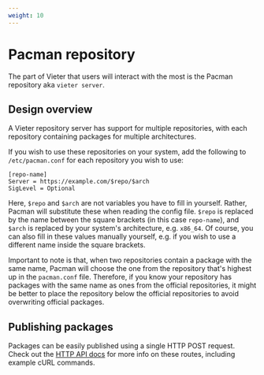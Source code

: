 ```yaml
---
weight: 10
---
```

# Pacman repository

The part of Vieter that users will interact with the most is the Pacman
repository aka `vieter server`.

## Design overview

A Vieter repository server has support for multiple repositories, with each
repository containing packages for multiple architectures.

If you wish to use these repositories on your system, add the following to
`/etc/pacman.conf` for each repository you wish to use:

```
[repo-name]
Server = https://example.com/$repo/$arch
SigLevel = Optional
```

Here, `$repo` and `$arch` are not variables you have to fill in yourself.
Rather, Pacman will substitute these when reading the config file. `$repo` is
replaced by the name between the square brackets (in this case `repo-name`),
and `$arch` is replaced by your system's architecture, e.g. `x86_64`. Of
course, you can also fill in these values manually yourself, e.g. if you wish
to use a different name inside the square brackets.

Important to note is that, when two repositories contain a package with the
same name, Pacman will choose the one from the repository that's highest up in
the `pacman.conf` file. Therefore, if you know your repository has packages
with the same name as ones from the official repositories, it might be better
to place the repository below the official repositories to avoid overwriting
official packages.

## Publishing packages

Packages can be easily published using a single HTTP POST request. Check out
the [HTTP API docs](https://rustybever.be/docs/vieter/api/) for more info on
these routes, including example cURL commands.
